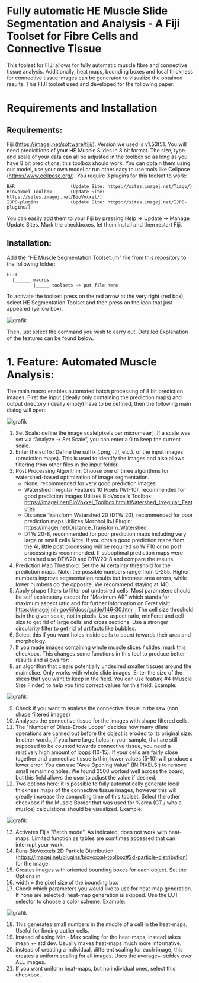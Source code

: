 # Fully automatic HE Muscle Slide Segmentation and Analysis - A Fiji Toolset for Fibre Cells and Connective Tissue
This toolset for FIJI allows for fully automatic muscle fibre and connective tissue analysis. Additionally, heat maps, bounding boxes and local thickness for connective tissue images can be generated to visualize the obtained results. This FIJI toolset used and developed for the following paper:

# Requirements and Installation
## Requirements:
Fiji (https://imagej.net/software/fiji/). Version we used is v1.53f51.
You will need predicitions of your HE Muscle Slides in 8 bit format. The size, type and scale of your data can all be adjusted in the toolbox so as long as you have 8 bit predictions, this toolbox should work. You can obtain them using our model, use your own model or run other easy to use tools like Cellpose (https://www.cellpose.org/). 
You require 3 plugins for this toolset to work: 
```
BAR                     (Update Site: https://sites.imagej.net/Tiago/)
Biovoxxel Toolbox       (Update Site: https://sites.imagej.net/BioVoxxel/) 
IJPB-plugins            (Update Site: https://sites.imagej.net/IJPB-plugins/)
```
You can easily add them to your Fiji by pressing Help -> Update -> Manage Update Sites. Mark the checkboxes, let them install and then restart Fiji.

## Installation:
Add the "HE Muscle Segmentation Toolset.ijm" file from this repository to the following folder:
```
FIJI
  |______ macros
          |_____ toolsets -> put file here
```
To activate the toolset: press on the red arrow at the very right (red box), select HE Segmentation Toolset and then press on the icon that just appeared (yellow box).

![grafik](https://user-images.githubusercontent.com/90180771/176881747-65d73f4a-a88f-4a65-b2a9-a2a43d23ca5c.png)

Then, just select the command you wish to carry out. Detailed Explanation of the features can be found below.

# 1. Feature: Automated Muscle Analysis:
The main macro enables automated batch processing of 8 bit prediction images. First the input (ideally only containing the prediction maps) and output directory (ideally empty) have to be defined, then the following main dialog will open:

![grafik](https://user-images.githubusercontent.com/90180771/176905873-dc27bf0e-7500-49c2-969f-d1c117fc190a.png)

1. Set Scale: define the image scale[pixels per micrometer]. If a scale was set via “Analyze → Set Scale”, you can enter a 0 to keep the current scale.
2. Enter the suffix: Define the suffix (.png, .tif, etc.). of the input images (prediction maps). This is used to identify the images and also allows filtering from other files in the input folder.
3. Post Processing Algorithm: Choose one of three algorithms for watershed-based optimization of image segmentation.
    - None, recommended for very good prediction images
    - Watershed Irregular Features 10 Pixels (WIF10), recommended for good prediction images
Utilizes BioVoxxel’s Toolbox: 									       https://imagej.net/BioVoxxel_Toolbox.html#Watershed_Irregular_Features
    - Distance Transform Watershed 20 (DTW 20), recommended for poor prediction maps
Utilizes MorphoLibJ Plugin: https://imagej.net/Distance_Transform_Watershed
    - DTW 20-8, recommended for poor prediction maps including very large or small cells
    Note: If you obtain good prediction maps from the AI, little post processing will be required so WIF10 or no post processing is recommended. If suboptimal prediction maps were obtained use DTW20 and DTW20-8 and compare the results.
4. Prediction Map Threshold: Set the AI certainty threshold for the prediction maps. Note: the possible numbers range from 0-255. Higher numbers improve segmentation results but increase area errors, while lower numbers do the opposite. We recommend staying at 140.
5. Apply shape filters to filter out undesired cells. Most parameters should be self explanatory except for "Maximum AR" which stands for maximum aspect ratio and for further information on Feret visit: https://imagej.nih.gov/ij/docs/guide/146-30.html . The cell size threshold is in the given scale, not in pixels. Use aspect ratio, minFeret and cell size to get rid of large cells and cross sections. Use a stronger circularity filter to get rid of artifacts like bubbles.
6. Select this if you want holes inside cells to count towards their area and morphology.
7. If you made images containing whole muscle slices / slides, mark this checkbox. This changes some functions in this tool to produce better results and allows for:
8. an algorithm that clears potentially undesired smaller tissues around the main slice. Only works with whole slide images. Enter the size of the slices that you want to keep in the field. You can use feature #4 (Muscle Size Finder) to help you find correct values for this field. Example:

![grafik](https://user-images.githubusercontent.com/90180771/176902818-04c04c1a-bcae-498d-a1c5-e2b31fa63082.png)

9. Check if you want to analyse the connective tissue in the raw (non shape filtered images)
10. Analyses the connective tissue for the images with shape filtered cells.
11. The "Number of Dilate-Erode Loops" decides how many dilate operations are carried out before the object is eroded to its original size. In other words, if you have large holes in your sample, that are still supposed to be counted towards connective tissue, you need a relatively high amount of loops (10-15). If your cells are fairly close together and connective tissue is thin, lower values (5-10) will produce a lower error. You can use "Area Opening Value" (IN PIXELS!) to remove small remaining holes. We found 3500 worked well across the board, but this field allows the user to adjust the value if desired.
12. Two options here: it is possible to fully automatically generate local thickness maps of the connective tissue images, however this will greatly increase the computing time of this toolset. Select the other checkbox if the Muscle Border that was used for %area (CT / whole muslce) calculations should be visualized. Example:

![grafik](https://user-images.githubusercontent.com/90180771/176897927-2b010a0a-cbfc-49cb-aef9-5f5ac8845d6f.png)

13. Activates Fijis "Batch mode". As indicated, does not work with heat-maps. Limited function as tables are somtimes accessed that can interrupt your work.
14. Runs BioVoxxels 2D Particle Distribution (https://imagej.net/plugins/biovoxxel-toolbox#2d-particle-distribution) for the image.
15. Creates images with oriented bounding boxes for each object. Set the Options in 
16. width = the pixel size of the bounding box
17. Check which parameters you would like to use for heat-map generation. If none are selected, heat-map generation is skipped. Use the LUT selector to choose a color scheme. Example:

![grafik](https://user-images.githubusercontent.com/90180771/176905595-fbe374d6-5df2-417e-b5ed-0e057e94086a.png)

18. This generates small numbers in the middle of a cell in the heat-maps. Useful for finding outlier cells.
19. Instead of using Min - Max scaling for the heat-maps, instead takes mean +- std dev. Usually makes heat-maps much more informative.
20. instead of creating a individual, different scaling for each image, this creates a uniform scaling for all images. Uses the average+-stddev over ALL images.
21. If you want uniform heat-maps, but no individual ones, select this checkbox.
